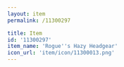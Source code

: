 ```yaml
---
layout: item
permalink: /11300297

title: Item
id: '11300297'
item_name: 'Rogue''s Hazy Headgear'
icon_url: 'item/icon/11300013.png'
---
```

